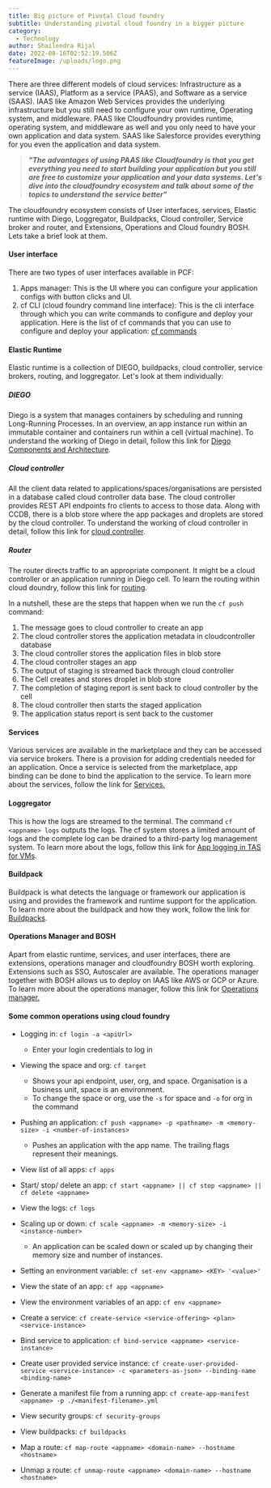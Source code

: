 ```yaml
---
title: Big picture of Pivotal Cloud foundry
subtitle: Understanding pivotal cloud foundry in a bigger picture
category:
  - Technology
author: Shailendra Rijal
date: 2022-08-16T02:52:19.506Z
featureImage: /uploads/logo.png
---
```

There are three different models of cloud services: Infrastructure as a service (IAAS), Platform as a service (PAAS), and Software as a service (SAAS). IAAS like Amazon Web Services provides the underlying infrastructure but you still need to configure your own runtime, Operating system, and middleware. PAAS like Cloudfoundry provides runtime, operating system, and middleware as well and you only need to have your own application and data system. SAAS like Salesforce provides everything for you even the application and data system. 

> ***"The advantages of using PAAS like Cloudfoundry is that you get everything you need to start building your application but you still are free to customize your application and your data systems. Let's dive into the cloudfoundry ecosystem and talk about some of the topics to understand the service better"***

The cloudfoundry ecosystem consists of User interfaces, services, Elastic runtime with Diego, Loggregator, Buildpacks, Cloud controller, Service broker and router, and Extensions, Operations and Cloud foundry BOSH. Lets take a brief look at them.

#### User interface

There are two types of user interfaces available in PCF:

1. Apps manager: This is the UI where you can configure your application configs with button clicks and UI.
2. cf CLI (cloud foundry command line interface): This is the cli interface through which you can write commands to configure and deploy your application. Here is the list of cf commands that you can use to configure and deploy your application: [cf commands](https://cli.cloudfoundry.org/en-US/v8/)

#### Elastic Runtime

Elastic runtime is a collection of DIEGO, buildpacks, cloud controller, service brokers, routing, and loggregator. Let's look at them individually:

##### DIEGO

Diego is a system that manages containers by scheduling and running Long-Running Processes. In an overview, an app instance run within an immutable container and containers run within a cell (virtual machine).  To understand the working of Diego in detail, follow this link for [Diego Components and Architecture](https://docs.pivotal.io/application-service/2-13/concepts/diego/diego-architecture.html).

##### Cloud controller

All the client data related to applications/spaces/organisations are persisted in a database called cloud controller data base. The cloud controller provides REST API endpoints fro clients to access to those data. Along with CCDB, there is a blob store where the app packages and droplets are stored by the cloud controller. To understand the working of cloud controller in detail, follow this link for [cloud controller](https://docs.pivotal.io/application-service/2-13/concepts/architecture/cloud-controller.html).

##### Router

The router directs traffic to an appropriate component. It might be a cloud controller or an application running in Diego cell. To learn the routing within cloud doundry, follow this link for [routing](https://docs.pivotal.io/application-service/2-13/concepts/cf-routing-architecture.html).

In a nutshell, these are the steps that happen when we run the `cf push` command:

1. The message goes to cloud controller to create an app
2. The cloud controller stores the application metadata in cloudcontroller database
3. The cloud controller stores the  application files in blob store
4. The cloud controller stages an app
5. The output of staging is streamed back through cloud controller
6. The Cell creates and stores droplet in blob store
7. The completion of staging report is sent back to cloud controller by the cell
8. The cloud controller then starts the staged application
9. The application status report is sent back to the customer

#### Services

Various services are available in the marketplace and they can be accessed via service brokers. There is a provision for adding credentials needed for an application. Once a service is selected from the marketplace, app binding can be done to bind the application to the service. To learn more about the services, follow the link for [Services.](https://docs.pivotal.io/application-service/2-13/services/overview.html)

#### Loggregator

This is how the logs are streamed to the terminal. The command `cf <appname> logs` outputs the logs. The cf system stores a limited amount of logs and the complete log can be drained to a third-party log management system. To learn more about the logs, follow this link for [App logging in TAS for VMs](https://docs.pivotal.io/application-service/2-13/devguide/deploy-apps/streaming-logs.html).

#### Buildpack

Buildpack is what detects the language or framework our application is using and provides the framework and runtime support for the application. To learn more about the buildpack and how they work, follow the link for [Buildpacks](https://docs.pivotal.io/application-service/2-13/buildpacks/index.html).

#### Operations Manager and BOSH

Apart from elastic runtime, services, and user interfaces, there are extensions, operations manager and cloudfoundry BOSH worth exploring. Extensions such as SSO, Autoscaler are available. The operations manager together with BOSH allows us to deploy on IAAS like AWS or GCP or Azure. To learn more about the operations manager, follow this link for [Operations manager.](https://docs.pivotal.io/ops-manager/2-10/index.html)

#### Some common operations using cloud foundry

* Logging in: `cf login -a <apiUrl>`

  * Enter your login credentials to log in
* Viewing the space and org: `cf target` 

  * Shows your api endpoint, user, org, and space. Organisation is a business unit, space is an environment.
  * To change the space or org, use the `-s` for space and `-o` for org in the command
* Pushing an application: `cf push <appname> -p <pathname> -m <memory-size> -i <number-of-instances>`

  * Pushes an application with the app name. The trailing flags represent their meanings.
* View list of all apps: `cf apps`
* Start/ stop/ delete an app: `cf start <appname> || cf stop <appname> || cf delete <appname>`
* View the logs: `cf logs`
* Scaling up or down: `cf scale <appname> -m <memory-size> -i <instance-number>`

  * An application can be scaled down or scaled up by changing their memory size and number of instances.
* Setting an environment variable: `cf set-env <appname> <KEY> '<value>'`
* View the state of an app: `cf app <appname>`
* View the environment variables of an app: `cf env <appname>`
* Create a service: `cf create-service <service-offering> <plan> <service-instance>`
* Bind service to application: `cf bind-service <appname> <service-instance>`
* Create user provided service instance: `cf create-user-provided-service <service-instance> -c <parameters-as-json> --binding-name <binding-name>` 
* Generate a manifest file from a running app: `cf create-app-manifest <appname> -p ./<manifest-filename>.yml`
* View security groups: `cf security-groups`
* View buildpacks: `cf buildpacks`
* Map a route: `cf map-route <appname> <domain-name> --hostname <hostname>`
* Unmap a route: `cf unmap-route <appname> <domain-name> --hostname <hostname>`